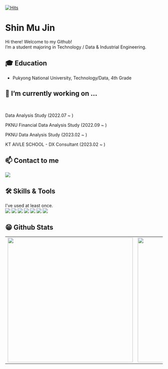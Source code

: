 [![Hits](https://hits.seeyoufarm.com/api/count/incr/badge.svg?url=https%3A%2F%2Fgithub.com%2FMuj2n&count_bg=%2379C83D&title_bg=%23555555&icon=&icon_color=%23E7E7E7&title=hits&edge_flat=false)](https://hits.seeyoufarm.com)

# Shin Mu Jin
Hi there! Welcome to my Github!<br>
I’m a student majoring in Technology / Data & Industrial Engineering.<br>


## 🎓 Education
- Pukyong National University, Technology/Data, 4th Grade

## 🔭 I’m currently working on ... 
</br>

Data Analysis Study (2022.07 ~ )


PKNU Financial Data Analysis Study (2022.09 ~ )

PKNU Data Analysis Study (2023.02 ~ )

KT AIVLE SCHOOL - DX Consultant (2023.02 ~ )



## 📫 Contact to me

<a href="mailto:anwls1634@gmail.com" target="_blank"><img src="https://img.shields.io/badge/Gmail-EA4335?style=flat-square&logo=Gmail&logoColor=white"/></a>

## 🛠 Skills & Tools
I've used at least once. <br>
<img src="https://img.shields.io/badge/Python-3776AB?style=flat-square&logo=Python&logoColor=white"/>
<img src="https://img.shields.io/badge/HTML-E34F26?style=flat-square&logo=HTML5&logoColor=white"/> 
<img src="https://img.shields.io/badge/CSS-1572B6?style=flat-square&logo=CSS3&logoColor=white"/>
<img src="https://img.shields.io/badge/MySQL-4479A1?style=flat-square&logo=MySQL&logoColor=white"/>
<img src="https://img.shields.io/badge/Markdown-000000?style=flat-square&logo=Markdown&logoColor=white"/>
<img src="https://img.shields.io/badge/Git-F05032?style=flat-square&logo=Git&logoColor=white"/>
<img src="https://img.shields.io/badge/Jupyter-F37626?style=flat-square&logo=Jupyter&logoColor=white"/>


## 😁 Github Stats  
<table width="100%">
 <tr>
  <td valign="top" width="50%">
   <img src="https://github-readme-stats.vercel.app/api?username=Muj2n&hide_border=false&theme=tokyonight" width="400">
  </td>
  <td valign="top" width="50%">
   <img src="https://github-readme-stats.vercel.app/api/top-langs/?username=Muj2n&hide_border=false&theme=tokyonight&layout=compact" width="400">
  </td>
 </tr>
</table>  

